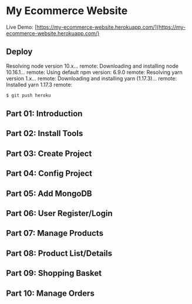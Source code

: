 # My Ecommerce Website

Live Demo: [https://my-ecommerce-website.herokuapp.com/](https://my-ecommerce-website.herokuapp.com/)

## Deploy

Resolving node version 10.x...
remote: Downloading and installing node 10.16.1...
remote: Using default npm version: 6.9.0
remote: Resolving yarn version 1.x...
remote: Downloading and installing yarn (1.17.3)...
remote: Installed yarn 1.17.3
remote:

```sh
$ git push heroku
```

## Part 01: Introduction

## Part 02: Install Tools

## Part 03: Create Project

## Part 04: Config Project

## Part 05: Add MongoDB

## Part 06: User Register/Login

## Part 07: Manage Products

## Part 08: Product List/Details

## Part 09: Shopping Basket

## Part 10: Manage Orders
